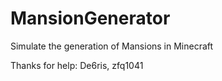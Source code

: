 # MansionGenerator
Simulate the generation of Mansions in Minecraft

Thanks for help: De6ris, zfq1041
